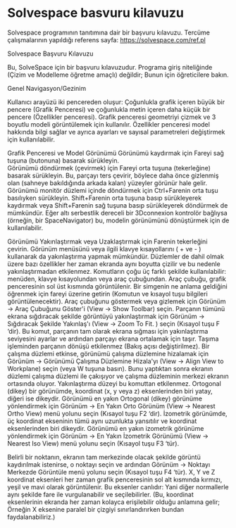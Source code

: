 # Solvespace basvuru kilavuzu
Solvespace programının tanıtımına dair bir başvuru kılavuzu. 
Tercüme çalışmalarının yapıldığı referens sayfa: https://solvespace.com/ref.pl

Solvespace Başvuru Kılavuzu

Bu, SolveSpace için bir başvuru kılavuzudur. Programa giriş niteliğinde (Çizim ve Modelleme öğretme amaçlı) değildir; Bunun için öğreticilere bakın.

Genel Navigasyon/Gezinim

Kullanıcı arayüzü iki pencereden oluşur: Çoğunlukla grafik içeren büyük bir pencere (Grafik Penceresi) ve çoğunlukla metin içeren daha küçük bir pencere (Özellikler penceresi). Grafik penceresi geometriyi çizmek ve 3 boyutlu modeli görüntülemek için kullanılır. Özellikler penceresi model hakkında bilgi sağlar ve ayrıca ayarları ve sayısal parametreleri değiştirmek için kullanılabilir. 

Grafik Penceresi ve Model Görünümü
Görünümü kaydırmak için Fareyi sağ tuşuna (butonuna) basarak sürükleyin.  
Görünümü döndürmek (çevirmek) için Fareyi orta tuşuna (tekerleğine) basarak sürükleyin. Bu, parçayı ters çevirir, böylece daha önce gizlenmiş olan (sahneye bakıldığında arkada kalan) yüzeyler görünür hale gelir. 
Görünümü monitör düzlemi içinde döndürmek için Ctrl+Farenin orta tuşu basılıyken sürükleyin. 
Shift+Farenin orta tuşuna basıp sürükleyerek kaydırmak veya Shift+Farenin sağ tuşuna basıp sürükleyerek döndürmek de mümkündür. Eğer altı serbestlik dereceli bir 3Dconnexion kontrolör bağlıysa (örneğin, bir SpaceNavigator) bu, modelin görünümünü dönüştürmek için de kullanılabilir. 

Görünümü Yakınlaştırmak veya Uzaklaştırmak için Farenin tekerleğini çevirin. Görünüm menüsünü veya ilgili klavye kısayollarını ( +  ve  - ) kullanarak da yakınlaştırma yapmak mümkündür. Düzlemler de dahil olmak üzere bazı özellikler her zaman ekranda aynı boyutta çizilir ve bu nedenle yakınlaştırmadan etkilenmez. 
Komutların çoğu üç farklı şekilde kullanılabilir: menüden, klavye kısayolundan veya araç çubuğundan. Araç çubuğu, grafik penceresinin sol üst kısmında görüntülenir. Bir simgenin ne anlama geldiğini öğrenmek için fareyi üzerine getirin (Komutun ve kısayol tuşu bilgileri görüntülenecektir). Araç çubuğunu göstermek veya gizlemek için Görünüm → Araç Çubuğunu Göster'i (View → Show Toolbar) seçin. 
Parçanın tümünü ekrana sığdıracak şekilde görüntüyü yakınlaştırmak için Görünüm → Sığdıracak Şekilde Yakınlaş'ı (View → Zoom To Fit. ) seçin (Kısayol tuşu  F  ‘dir). Bu komut, parçanın tam olarak ekrana sığması için yakınlaştırma seviyesini ayarlar ve ardından parçayı ekrana ortalamak için taşır. Taşıma işleminden parçanın dönüşü etkilenmez (Bakış açısı değiştirilmez).
Bir çalışma düzlemi etkinse, görünümü çalışma düzlemine hizalamak için Görünüm → Görünümü Çalışma Düzlemine Hizala'yı (View → Align View to Workplane) seçin (veya  W  tuşuna basın). Bunu yaptıktan sonra ekranın düzlemi çalışma düzlemi ile çakışıyor ve çalışma düzleminin merkezi ekranın ortasında oluyor. Yakınlaştırma düzeyi bu komuttan etkilenmez.
Ortogonal (dikey) bir görünümde, koordinat (x, y veya z) eksenlerinden biri yatay, diğeri ise dikeydir. Görünümü en yakın Ortogonal (dikey) görünüme yönlendirmek için Görünüm → En Yakın Orto Görünüm (View → Nearest Ortho View) menü yolunu seçin (Kısayol tuşu  F2 ‘dir).   İzometrik görünümde, üç koordinat ekseninin tümü aynı uzunlukta yansıtılır ve koordinat eksenlerinden biri dikeydir. Görünümü en yakın izometrik görünüme yönlendirmek için Görünüm → En Yakın İzometrik Görünümü  (View → Nearest Iso View) menü yolunu seçin (Kısayol tuşu  F3 ‘tür). 

Belirli bir noktanın, ekranın tam merkezinde olacak şekilde görüntü kaydırılmak istenirse, o noktayı seçin ve ardından Görünüm → Noktayı Merkezde Görüntüle  menü yolunu seçin (Kısayol tuşu  F4 ‘tür). 
X, Y ve Z koordinat eksenleri her zaman grafik penceresinin sol alt kısmında kırmızı, yeşil ve mavi olarak görüntülenir. Bu eksenler canlıdır: Yani diğer normallerle aynı şekilde fare ile vurgulanabilir ve seçilebilirler. (Bu, koordinat eksenlerinin ekranda her zaman kolayca erişilebilir olduğu anlamına gelir; Örneğin X eksenine paralel bir çizgiyi sınırlandırırken bundan faydalanabiliriz.) 

